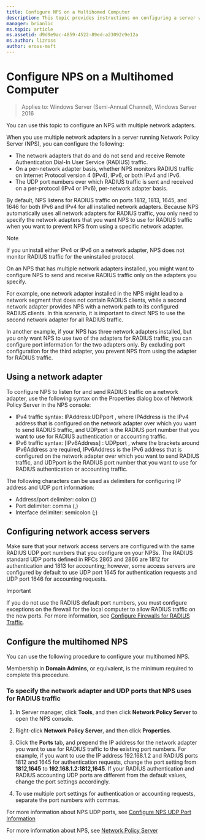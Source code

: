 ```yaml
---
title: Configure NPS on a Multihomed Computer
description: This topic provides instructions on configuring a server with multiple network adapters that is running Network Policy Server in Windows Server 2016.
manager: brianlic
ms.topic: article
ms.assetid: d9d9e9ac-4859-4522-89ed-a23092c9e12a
ms.author: lizross
author: eross-msft
---
```


# Configure NPS on a Multihomed Computer

>Applies to: Windows Server (Semi-Annual Channel), Windows Server 2016

You can use this topic to configure an NPS with multiple network adapters.

When you use multiple network adapters in a server running Network Policy Server (NPS), you can configure the following:

- The network adapters that do and do not send and receive Remote Authentication Dial-In User Service \(RADIUS\) traffic.
- On a per-network adapter basis, whether NPS monitors RADIUS traffic on Internet Protocol version 4 \(IPv4\), IPv6, or both IPv4 and IPv6.
- The UDP port numbers over which RADIUS traffic is sent and received on a per-protocol \(IPv4 or IPv6\), per-network adapter basis.

By default, NPS listens for RADIUS traffic on ports 1812, 1813, 1645, and 1646 for both IPv6 and IPv4 for all installed network adapters. Because NPS automatically uses all network adapters for RADIUS traffic, you only need to specify the network adapters that you want NPS to use for RADIUS traffic when you want to prevent NPS from using a specific network adapter.

>[!NOTE]
>If you uninstall either IPv4 or IPv6 on a network adapter, NPS does not monitor RADIUS traffic for the uninstalled protocol.

On an NPS that has multiple network adapters installed, you might want to configure NPS to send and receive RADIUS traffic only on the adapters you specify.

For example, one network adapter installed in the NPS might lead to a network segment that does not contain RADIUS clients, while a second network adapter provides NPS with a network path to its configured RADIUS clients. In this scenario, it is important to direct NPS to use the second network adapter for all RADIUS traffic.

In another example, if your NPS has three network adapters installed, but you only want NPS to use two of the adapters for RADIUS traffic, you can configure port information for the two adapters only. By excluding port configuration for the third adapter, you prevent NPS from using the adapter for RADIUS traffic.

## Using a network adapter

To configure NPS to listen for and send RADIUS traffic on a network adapter, use the following syntax on the Properties dialog box of Network Policy Server in the NPS console:

- IPv4 traffic syntax: IPAddress:UDPport , where IPAddress is the IPv4 address that is configured on the network adapter over which you want to send RADIUS traffic, and UDPport is the RADIUS port number that you want to use for RADIUS authentication or accounting traffic.
- IPv6 traffic syntax: [IPv6Address] : UDPport , where the brackets around IPv6Address are required, IPv6Address is the IPv6 address that is configured on the network adapter over which you want to send RADIUS traffic, and UDPport is the RADIUS port number that you want to use for RADIUS authentication or accounting traffic.

The following characters can be used as delimiters for configuring IP address and UDP port information:

- Address/port delimiter: colon (:)
- Port delimiter: comma (,)
- Interface delimiter: semicolon (;)

## Configuring network access servers

Make sure that your network access servers are configured with the same RADIUS UDP port numbers that you configure on your NPSs. The RADIUS standard UDP ports defined in RFCs 2865 and 2866 are 1812 for authentication and 1813 for accounting; however, some access servers are configured by default to use UDP port 1645 for authentication requests and UDP port 1646 for accounting requests.

>[!IMPORTANT]
>If you do not use the RADIUS default port numbers, you must configure exceptions on the firewall for the local computer to allow RADIUS traffic on the new ports. For more information, see [Configure Firewalls for RADIUS Traffic](nps-firewalls-configure.md).

## Configure the multihomed NPS

You can use the following procedure to configure your multihomed NPS.

Membership in **Domain Admins**, or equivalent, is the minimum required to complete this procedure.

### To specify the network adapter and UDP ports that NPS uses for RADIUS traffic

1. In Server manager, click **Tools**, and then click **Network Policy Server** to open the NPS console.

2. Right-click **Network Policy Server**, and then click **Properties**.

3. Click the **Ports** tab, and prepend the IP address for the network adapter you want to use for RADIUS traffic to the existing port numbers. For example, if you want to use the IP address 192.168.1.2 and RADIUS ports 1812 and 1645 for authentication requests, change the port setting from **1812,1645** to **192.168.1.2:1812,1645**. If your RADIUS authentication and RADIUS accounting UDP ports are different from the default values, change the port settings accordingly.

4. To use multiple port settings for authentication or accounting requests, separate the port numbers with commas.

For more information about NPS UDP ports, see [Configure NPS UDP Port Information](nps-udp-ports-configure.md)


For more information about NPS, see [Network Policy Server](nps-top.md)

